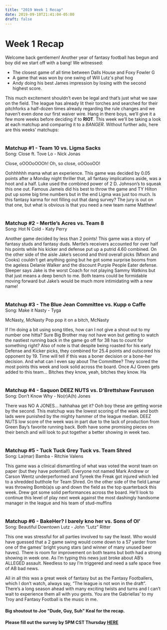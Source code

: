 ```yaml
---
title: "2019 Week 1 Recap"
date: 2019-09-10T21:41:04-05:00
draft: false
---
```


# Week 1 Recap

Welcome back gentlemen!
Another year of fantasy football has begun and boy did we start off with a bang!
We witnessed:

* The closest game of all time between Dalls House and Foxy Fowler G
* A game that was won by one swing of Will Lutz's phat hog
* Andy doing his best James impression by losing with the second highest score.

This much excitement shouldn’t even be legal and that’s just what we saw on the field.
The league has already lit their torches and searched for their pitchforks a half-dozen times already
regarding the rule changes and we haven’t even done our first waiver wire.
Hang in there boys, we’ll give it a few more weeks before deciding if to **RIOT**. 
This week we’ll be taking a look at each matchup and comparing it to a *BANGER*.
Without further ado, here are this weeks’ matchups:

<p style="margin: 40px"></p>
<h3 style="margin-bottom: 0px"> Matchup #1 - Team 10 vs. Ligma Sacks</h3>
Song: Close ft. Tove Lo - Nick Jonas

Close, oOOOoOOOh!
Oh, so close, oOOooOO!

Oohhhhhh mama what an experience. This game was decided by 0.05 points after a Monday night thriller that, all fantasy
implications aside, was a hoot and a half. Luke used the combined power of 2 D. Johnson’s to squeak this one out.
Famous Jameis did his best to throw the game and TY Hilton put up some big time numbers but in the end Ligma was just
too much. Is this fantasy karma for not filling out that dang survey? The jury is out on that one, but what is obvious
is that you need a new team name Matthew! 

<p style="margin: 40px"></p>
<h3 style="margin-bottom: 0px">Matchup #2 - Mertle’s Acres vs. Team 8</h3>
Song: Hot N Cold - Katy Perry

Another game decided by less than 2 points! This game was a story of fantasy studs and fantasy duds. Mertle’s receivers
accounted for over half his points while his kicker and defense put up a putrid 4.60 combined. On the other side of the
aisle Jake’s second and third overall picks (MIxon and Cooks) couldn’t get anything going but he got some surprise booms
from the ageless Delanie Walker and the discount Purple People Eater defense. Sleeper says Jake is the worst Coach for
not playing Sammy Watkins but that just means a deep bench to me. Both teams could be formidable moving forward but
Jake’s would be much more intimidating with a new name!

<p style="margin: 40px"></p>
<h3 style="margin-bottom: 0px">Matchup #3 - The Blue Jean Committee vs. Kupp o Caffe</h3>
Song: Make it Nasty - Tyga

McNasty, McNasty
Pop pop it on a bitch, McNasty

If I’m doing a bit using song titles, how can I not give a shout out to my number one hitta? Sure Big Brother may not
have won but getting to watch the nastiest running back in the game go off for 38 has to count for something right?
Also of note is that despite being roasted for his early Defense and Kicker picks, they combined for 25.4 points
and outscored his opponent by 19. Time will tell if this was a boner decision or a bone-her decision. And what can
I even say about The Committee? They scored the most points this week and look solid across the board. Once AJ
Green gets added to this team… Bitches they know, yeah, bitches they know. Ha

<p style="margin: 40px"></p>
<h3 style="margin-bottom: 0px">Matchup #4 - Saquon DEEZ NUTS vs. D’Brettshaw Favruson</h3>
Song: Don’t Know Why - No(r)A(h) Jones

There was NO A JONES… hahhahaa get it? Ooh boy these are getting worse by the second. This matchup was the lowest
scoring of the week and both lads were punished by the mighty hammer of the league median. DEEZ NUTS low score of
the week was in part due to the lack of production from Green Bay’s favorite running back. Both have some promising
pieces on their bench and will look to put together a better showing in week two.

<p style="margin: 40px"></p>
<h3 style="margin-bottom: 0px">Matchup #5  - Tuck Tuck Grey Tuck vs. Team Shred</h3>
Song: La(mar) Bamba - Ritchie Valens

This game was a clinical dismantling of what was voted the worst team on paper (but they have potential!). Everyone
not named Mark Andrew or Carson Wentz underperformed and Tyreek the Freak got injured which led to a shredded
butthole for Team Shred. On the other side of the field Lamar was throwing Bomb(a)s up and down the field as the
top quarterback this week. Drew got some solid performances across the board. He’ll look to continue this level of
play next week against the most dashingly handsome manager in the league and his team of stud-muffins

<p style="margin: 40px"></p>
<h3 style="margin-bottom: 0px">Matchup #6 - BakeHer? I barely kno her vs. Sons of Ol’</h3>
Song: Beautiful Downtown Lutz - John “Lutz” Ritter

This one was stressful for all parties involved to say the least. Who would have guessed that a 2 game swing would
come down to a 57 yarder from one of the games’ bright young stars (and winner of many unused beer haves). There is
room for improvement on both teams but both had a strong showing in week one. As I’m typing this news just broke
about AB’s ALLEGED assault. Needless to say I’m triggered and need a safe space free of AB bad news. 

All in all this was a great week of fantasy but as the Fantasy Footballers, which I don’t watch, always say, “The
league is not won in the draft”. There’s a long season ahead with many exciting twists and turns and I can’t wait to
experience them all with you gents. You are the Gabriellas’ to my Troy and Fantasy Football is the music in me.

#### Big shoutout to  Joe "Dude, Guy, Suh" Keal for the recap.

#### Please fill out the survey by 5PM CST Thursday [HERE](https://www.surveymonkey.com/r/NTCR836)